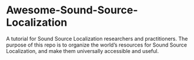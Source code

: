 # Awesome-Sound-Source-Localization
A tutorial for Sound Source Localization researchers and practitioners. The purpose of this repo is to organize the world’s resources for Sound Source Localization, and make them universally accessible and useful.
